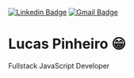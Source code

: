[![Linkedin Badge](https://img.shields.io/badge/-LinkedIn-blue?style=flat-square&logo=Linkedin&logoColor=white&link=https://www.linkedin.com/in/lucas-pinheiro-oficial/)](https://www.linkedin.com/in/lucas-pinheiro-oficial/)
[![Gmail Badge](https://img.shields.io/badge/-Gmail-c14438?style=flat-square&logo=Gmail&logoColor=white&link=mailto:lucaspinheiroifsul@gmail.com)](mailto:lucaspinheiroifsul@gmail.com)
# Lucas Pinheiro 😁
Fullstack JavaScript Developer

<!--
**lucaspinheirogit/lucaspinheirogit** is a ✨ _special_ ✨ repository because its `README.md` (this file) appears on your GitHub profile.

Here are some ideas to get you started:

- 🔭 I’m currently working on ...
- 🌱 I’m currently learning ...
- 👯 I’m looking to collaborate on ...
- 🤔 I’m looking for help with ...
- 💬 Ask me about ...
- 📫 How to reach me: ...
- 😄 Pronouns: ...
- ⚡ Fun fact: ...
-->
